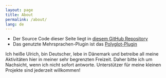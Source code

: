 ```yaml
---
layout: page
title: About
permalink: /about/
lang: de
---
```


- Der Source Code dieser Seite liegt in [diesem GitHub Repository](https://github.com/UlricusR/multilingual-github-pages)
- Das genutzte Mehrsprachen-Plugin ist das [Polyglot-Plugin](https://github.com/untra/polyglot)

Ich heiße Ulrich, bin Deutscher, lebe in Dänemark und betreibe all meine Aktivitäten hier in meiner sehr begrenzten Freizeit. Daher bitte ich um Nachsicht, wenn ich nicht sofort antworte. Unterstützer für meine kleinen Projekte sind jederzeit willkommen!
